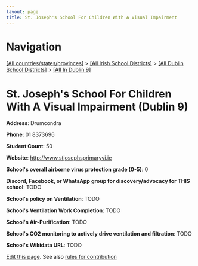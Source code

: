```yaml
---
layout: page
title: St. Joseph's School For Children With A Visual Impairment
---
```

# Navigation

[[All countries/states/provinces]](../../../..) > [[All Irish School Districts]](../../..) > [[All Dublin School Districts]](../..) > [[All In Dublin 9]](..)

# St. Joseph's School For Children With A Visual Impairment (Dublin 9)

**Address**: Drumcondra

**Phone**: 01 8373696

**Student Count**: 50

**Website**: <http://www.stjosephsprimaryvi.ie>

**School's overall airborne virus protection grade (0-5)**: 0

**Discord, Facebook, or WhatsApp group for discovery/advocacy for THIS school**: TODO

**School's policy on Ventilation**: TODO

**School's Ventilation Work Completion**: TODO

**School's Air-Purification**: TODO

**School's CO2 monitoring to actively drive ventilation and filtration**: TODO

**School's Wikidata URL**: TODO


[Edit this page](https://github.com/ventilate-schools/Ireland/edit/main/./Dublin_9/St._Joseph's_School_For_Children_With_A_Visual_Impairment.md). See also [rules for contribution](../../../contribution-rules/)